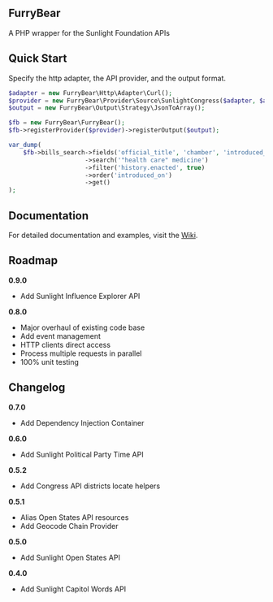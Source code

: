 FurryBear
---------

A PHP wrapper for the Sunlight Foundation APIs

Quick Start
-----------
Specify the http adapter, the API provider, and the output format.

```php
$adapter = new FurryBear\Http\Adapter\Curl();
$provider = new FurryBear\Provider\Source\SunlightCongress($adapter, $apiKey);
$output = new FurryBear\Output\Strategy\JsonToArray();

$fb = new FurryBear\FurryBear();
$fb->registerProvider($provider)->registerOutput($output);

var_dump(
    $fb->bills_search->fields('official_title', 'chamber', 'introduced_on', 'search')
                     ->search('"health care" medicine')
                     ->filter('history.enacted', true)
                     ->order('introduced_on')
                     ->get()
);
```

Documentation
-------------

For detailed documentation and examples, visit the [Wiki](https://github.com/lobostome/FurryBear/wiki).

Roadmap
-------
**0.9.0**
- Add Sunlight Influence Explorer API

**0.8.0**
- Major overhaul of existing code base
- Add event management
- HTTP clients direct access
- Process multiple requests in parallel
- 100% unit testing

Changelog
---------
**0.7.0**
- Add Dependency Injection Container

**0.6.0**
- Add Sunlight Political Party Time API

**0.5.2**
- Add Congress API districts locate helpers

**0.5.1**
- Alias Open States API resources
- Add Geocode Chain Provider

**0.5.0**
- Add Sunlight Open States API

**0.4.0**
- Add Sunlight Capitol Words API